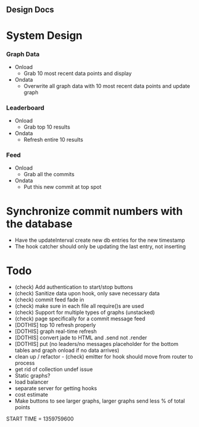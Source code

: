 ## Design Docs

# System Design

### Graph Data

* Onload
  * Grab 10 most recent data points and display
* Ondata
  * Overwrite all graph data with 10 most recent data points and update graph

### Leaderboard

* Onload
  * Grab top 10 results
* Ondata
  * Refresh entire 10 results

### Feed

* Onload
  * Grab all the commits
* Ondata
  * Put this new commit at top spot

# Synchronize commit numbers with the database

* Have the updateInterval create new db entries for the new timestamp
* The hook catcher should only be updating the last entry, not inserting 


# Todo

* (check) Add authentication to start/stop buttons
* (check) Sanitize data upon hook, only save necessary data
* (check) commit feed fade in
* (check) make sure in each file all require()s are used
* (check) Support for multiple types of graphs (unstacked)
* (check) page specifically for a commit message feed
* [DOTHIS] top 10 refresh properly
* [DOTHIS] graph real-time refresh
* [DOTHIS] convert jade to HTML and .send not .render
* [DOTHIS] put (no leaders/no messages placeholder for the bottom tables and graph onload if no data arrives)
* clean up / refactor - (check) emitter for hook should move from router to process
* get rid of collection undef issue
* Static graphs?
* load balancer
* separate server for getting hooks
* cost estimate
* Make buttons to see larger graphs, larger graphs send less % of total points

START TIME = 1359759600